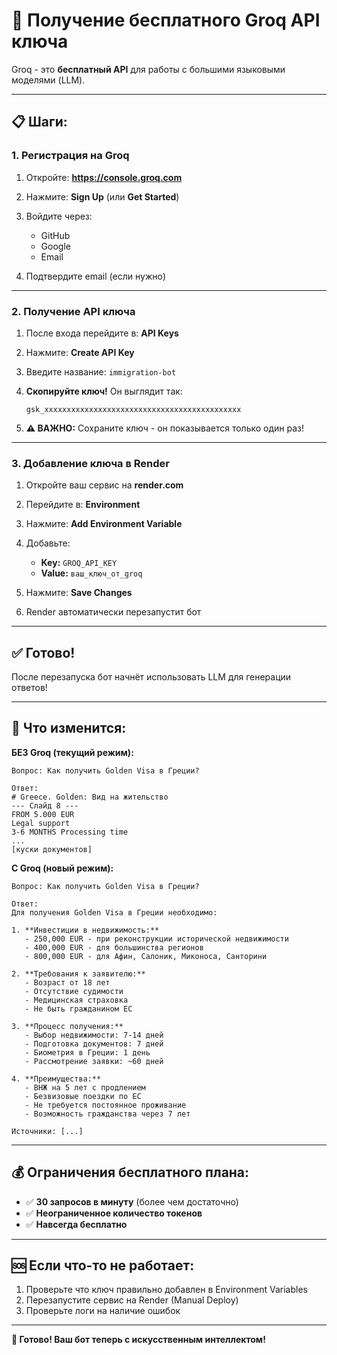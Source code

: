 # 🚀 Получение бесплатного Groq API ключа

Groq - это **бесплатный API** для работы с большими языковыми моделями (LLM).

---

## 📋 Шаги:

### 1. Регистрация на Groq

1. Откройте: **https://console.groq.com**

2. Нажмите: **Sign Up** (или **Get Started**)

3. Войдите через:
   - GitHub
   - Google
   - Email

4. Подтвердите email (если нужно)

---

### 2. Получение API ключа

1. После входа перейдите в: **API Keys**

2. Нажмите: **Create API Key**

3. Введите название: `immigration-bot`

4. **Скопируйте ключ!** Он выглядит так:
   ```
   gsk_xxxxxxxxxxxxxxxxxxxxxxxxxxxxxxxxxxxxxxxxxxxx
   ```

5. **⚠️ ВАЖНО:** Сохраните ключ - он показывается только один раз!

---

### 3. Добавление ключа в Render

1. Откройте ваш сервис на **render.com**

2. Перейдите в: **Environment**

3. Нажмите: **Add Environment Variable**

4. Добавьте:
   - **Key:** `GROQ_API_KEY`
   - **Value:** `ваш_ключ_от_groq`

5. Нажмите: **Save Changes**

6. Render автоматически перезапустит бот

---

## ✅ Готово!

После перезапуска бот начнёт использовать LLM для генерации ответов!

---

## 🎯 Что изменится:

**БЕЗ Groq (текущий режим):**
```
Вопрос: Как получить Golden Visa в Греции?

Ответ:
# Greece. Golden: Вид на жительство
--- Слайд 8 ---
FROM 5.000 EUR
Legal support
3-6 MONTHS Processing time
...
[куски документов]
```

**С Groq (новый режим):**
```
Вопрос: Как получить Golden Visa в Греции?

Ответ:
Для получения Golden Visa в Греции необходимо:

1. **Инвестиции в недвижимость:**
   - 250,000 EUR - при реконструкции исторической недвижимости
   - 400,000 EUR - для большинства регионов
   - 800,000 EUR - для Афин, Салоник, Миконоса, Санторини

2. **Требования к заявителю:**
   - Возраст от 18 лет
   - Отсутствие судимости
   - Медицинская страховка
   - Не быть гражданином ЕС

3. **Процесс получения:**
   - Выбор недвижимости: 7-14 дней
   - Подготовка документов: 7 дней
   - Биометрия в Греции: 1 день
   - Рассмотрение заявки: ~60 дней
   
4. **Преимущества:**
   - ВНЖ на 5 лет с продлением
   - Безвизовые поездки по ЕС
   - Не требуется постоянное проживание
   - Возможность гражданства через 7 лет

Источники: [...]
```

---

## 💰 Ограничения бесплатного плана:

- ✅ **30 запросов в минуту** (более чем достаточно)
- ✅ **Неограниченное количество токенов**
- ✅ **Навсегда бесплатно**

---

## 🆘 Если что-то не работает:

1. Проверьте что ключ правильно добавлен в Environment Variables
2. Перезапустите сервис на Render (Manual Deploy)
3. Проверьте логи на наличие ошибок

---

**🎉 Готово! Ваш бот теперь с искусственным интеллектом!**

